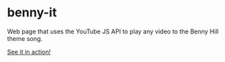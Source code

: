 benny-it
========

Web page that uses the YouTube JS API to play any video to the Benny Hill theme song.

[See it in action!](http://www.productivist.com/benny_it)
